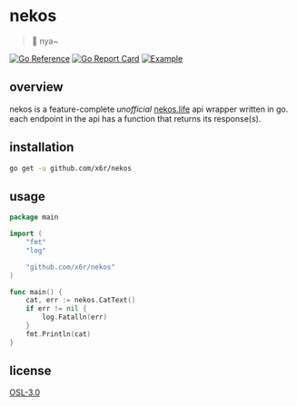 # nekos

> 🐾 nya~

[![Go Reference](https://pkg.go.dev/badge/github.com/x6r/nekos.svg)](https://pkg.go.dev/github.com/x6r/nekos/v2)
[![Go Report Card](https://goreportcard.com/badge/github.com/x6r/nekos)](https://goreportcard.com/report/github.com/x6r/nekos)
[![Example](https://img.shields.io/badge/Example-__example%2F-C14DAA?style=flat)](https://github.com/x6r/nekos/blob/master/_example/main.go)

## overview

nekos is a feature-complete _unofficial_ [nekos.life](https://nekos.life/) api wrapper written in go. each endpoint in the api has a function that returns its response(s).

## installation

```sh
go get -u github.com/x6r/nekos
```

## usage

```go
package main

import (
	"fmt"
	"log"

	"github.com/x6r/nekos"
)

func main() {
	cat, err := nekos.CatText()
	if err != nil {
		log.Fatalln(err)
	}
	fmt.Println(cat)
}
```

## license

[OSL-3.0](https://github.com/x6r/nekos/blob/master/LICENSE)
